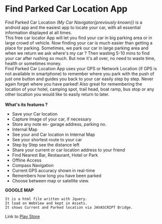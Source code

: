 # Find Parked Car Location App
Find Parked Car Location _(My Car Navigator{previously known})_ is a android app and the easiest app to locate your car, with all essential information displayed at all times. <br/>This free car locator App will let you find your car in big parking area or in large crowd of vehicle. Now finding your car is much easier than getting a place for parking. Sometimes, we park our car in large parking area and when we return we ask where's my car ? Then wasting 5-10 mins to find your car after rushing so much. But now it's all over, no need to waste time, health or sometimes money.  <br/>Find Parked Car Location App uses your GPS or Network Location (if GPS is not available in smartphone) to remember where you park with the push of just one button and guides you back to your car easily step by step. Never again forget where you have parked!  Also great for remembering the location of your hotel, camping spot, trail head, boat ramp, bus stop or any other location you would like to easily return to later.  <br/><br/>**What's its features ?**  
- Save your Car location 
- Capture Image of your car, if necessary 
- Store any note ex- garage address, parking no. 
- Internal Map 
- See your and Car location in Internal Map 
- See your shortest route to your car 
- Step by Step see the distance left 
- Share your current or car location address to your friend 
- Find Nearest Bar, Restaurant, Hotel or Park 
- Offline Access 
- Compass Navigation 
- Current GPS accuracy shown in real-time 
- Remembers how long you have been parked 
- Choose between map or satellite view.

**GOOGLE MAP**

```
It is a html file written with Jquery.
It load on WebView and kept in Assets.
It shows Current and Parked location via JAVASCRIPT Bridge.
```
Link to [Play Store](https://play.google.com/store/apps/details?id=appinventor.ai_aditraj2.My_Car_Navigator)
